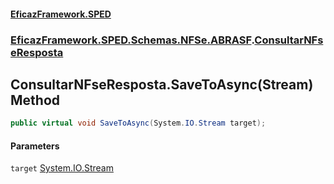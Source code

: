 #### [EficazFramework.SPED](EficazFrameworkSPED.md 'EficazFramework SPED')
### [EficazFramework.SPED.Schemas.NFSe.ABRASF](EficazFramework.SPED.Schemas.NFSe.ABRASF.md 'EficazFramework.SPED.Schemas.NFSe.ABRASF').[ConsultarNFseResposta](EficazFramework.SPED.Schemas.NFSe.ABRASF/ConsultarNFseResposta.md 'EficazFramework.SPED.Schemas.NFSe.ABRASF.ConsultarNFseResposta')

## ConsultarNFseResposta.SaveToAsync(Stream) Method

```csharp
public virtual void SaveToAsync(System.IO.Stream target);
```
#### Parameters

<a name='EficazFramework.SPED.Schemas.NFSe.ABRASF.ConsultarNFseResposta.SaveToAsync(System.IO.Stream).target'></a>

`target` [System.IO.Stream](https://docs.microsoft.com/en-us/dotnet/api/System.IO.Stream 'System.IO.Stream')